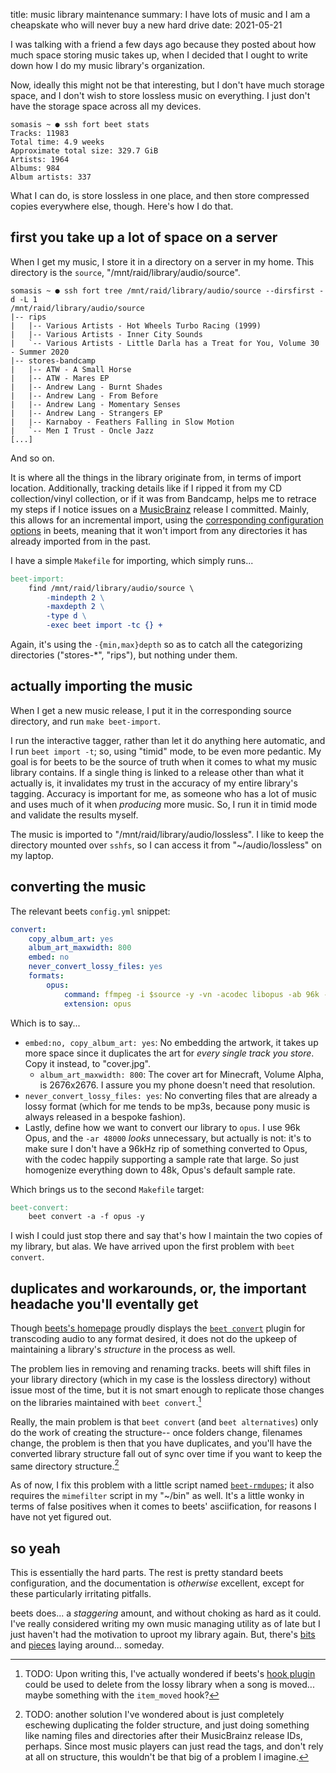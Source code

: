 title: music library maintenance
summary: I have lots of music and I am a cheapskate who will never buy a new hard drive
date: 2021-05-21

[`beet convert`]: https://beets.readthedocs.io/en/v1.4.9/plugins/convert.html
[hook]: https://beets.readthedocs.io/en/v1.4.9/plugins/hook.html
[incremental]: https://beets.readthedocs.io/en/v1.4.9/reference/config.html#incremental

I was talking with a friend a few days ago because they posted about how much space storing music
takes up, when I decided that I ought to write down how I do my music library's organization.

Now, ideally this might not be that interesting, but I don't have much storage space, and I don't
wish to store lossless music on everything. I just don't have the storage space across all my
devices.

```text
somasis ~ ● ssh fort beet stats
Tracks: 11983
Total time: 4.9 weeks
Approximate total size: 329.7 GiB
Artists: 1964
Albums: 984
Album artists: 337
```

What I can do, is store lossless in one place, and then store compressed copies everywhere else,
though. Here's how I do that.

## first you take up a lot of space on a server

When I get my music, I store it in a directory on a server in my home.
This directory is the `source`, "/mnt/raid/library/audio/source".

```
somasis ~ ● ssh fort tree /mnt/raid/library/audio/source --dirsfirst -d -L 1
/mnt/raid/library/audio/source
|-- rips
|   |-- Various Artists - Hot Wheels Turbo Racing (1999)
|   |-- Various Artists - Inner City Sounds
|   `-- Various Artists - Little Darla has a Treat for You, Volume 30 - Summer 2020
|-- stores-bandcamp
|   |-- ATW - A Small Horse
|   |-- ATW - Mares EP
|   |-- Andrew Lang - Burnt Shades
|   |-- Andrew Lang - From Before
|   |-- Andrew Lang - Momentary Senses
|   |-- Andrew Lang - Strangers EP
|   |-- Karnaboy - Feathers Falling in Slow Motion
|   `-- Men I Trust - Oncle Jazz
[...]
```

And so on.

It is where all the things in the library originate from, in terms of import location.
Additionally, tracking details like if I ripped it from my CD collection/vinyl collection, or if it
was from Bandcamp, helps me to retrace my steps if I notice issues on a
[MusicBrainz](https://musicbrainz.org) release I committed.
Mainly, this allows for an incremental import, using the
[corresponding configuration options][incremental] in beets, meaning that it won't import from any
directories it has already imported from in the past.

I have a simple `Makefile` for importing, which simply runs...

```makefile
beet-import:
	find /mnt/raid/library/audio/source \
	    -mindepth 2 \
	    -maxdepth 2 \
	    -type d \
	    -exec beet import -tc {} +
```

Again, it's using the `-{min,max}depth` so as to catch all the categorizing directories ("stores-*",
"rips"), but nothing under them.

## actually importing the music

When I get a new music release, I put it in the corresponding source directory, and run
`make beet-import`.

I run the interactive tagger, rather than let it do anything here automatic, and I run `beet import
-t`; so, using "timid" mode, to be even more pedantic.
My goal is for beets to be the source of truth when it comes to what my music library contains.
If a single thing is linked to a release other than what it actually is, it invalidates my trust in
the accuracy of my entire library's tagging.
Accuracy is important for me, as someone who has a lot of music and uses much of it when *producing*
more music.
So, I run it in timid mode and validate the results myself.

The music is imported to "/mnt/raid/library/audio/lossless". I like to keep the directory mounted
over `sshfs`, so I can access it from "~/audio/lossless" on my laptop.

## converting the music

The relevant beets `config.yml` snippet:

```yaml
convert:
    copy_album_art: yes
    album_art_maxwidth: 800
    embed: no
    never_convert_lossy_files: yes
    formats:
        opus:
            command: ffmpeg -i $source -y -vn -acodec libopus -ab 96k -ar 48000 $dest
            extension: opus
```

Which is to say...

- `embed:no, copy_album_art: yes`: No embedding the artwork, it takes up more space since it
  duplicates the art for *every single track you store*. Copy it instead, to "cover.jpg".
    - `album_art_maxwidth: 800`: The cover art for Minecraft, Volume Alpha, is 2676x2676. I assure
      you my phone doesn't need that resolution.
- `never_convert_lossy_files: yes`: No converting files that are already a lossy format (which for
  me tends to be mp3s, because pony music is always released in a bespoke fashion).
- Lastly, define how we want to convert our library to `opus`. I use 96k Opus, and the `-ar 48000`
  *looks* unnecessary, but actually is not: it's to make sure I don't have a 96kHz rip of something
  converted to Opus, with the codec happily supporting a sample rate that large. So just homogenize
  everything down to 48k, Opus's default sample rate.

Which brings us to the second `Makefile` target:

```makefile
beet-convert:
	beet convert -a -f opus -y
```

I wish I could just stop there and say that's how I maintain the two copies of my library, but alas.
We have arrived upon the first problem with `beet convert`.

## duplicates and workarounds, or, the important headache you'll eventally get

Though [beets's homepage](https://beets.io/) proudly displays the [`beet convert`] plugin for
transcoding audio to any format desired, it does not do the upkeep of maintaining a library's
*structure* in the process as well.

The problem lies in removing and renaming tracks. beets will shift files in your library directory
(which in my case is the lossless directory) without issue most of the time, but it is not smart
enough to replicate those changes on the libraries maintained with `beet convert`.[^fn-todo1]

[^fn-todo1]: TODO: Upon writing this, I've actually wondered if beets's [hook plugin][hook] could be
             used to delete from the lossy library when a song is moved... maybe something with the
             `item_moved` hook?

Really, the main problem is that `beet convert` (and `beet alternatives`) only do the work of
creating the structure-- once folders change, filenames change, the problem is then that you have
duplicates, and you'll have the converted library structure fall out of sync over time if you want
to keep the same directory structure.[^fn-todo2]

[^fn-todo2]: TODO: another solution I've wondered about is just completely eschewing duplicating the
             folder structure, and just doing something like naming files and directories after
             their MusicBrainz release IDs, perhaps. Since most music players can just read the
             tags, and don't rely at all on structure, this wouldn't be that big of a problem I
             imagine.

[`beet-rmdupes`]: https://git.mutiny.red/somasis/me/tree/bin/beet-rmdupes?id=13e74a56a636c691d03b9edc1adce275bb28afd5

As of now, I fix this problem with a little script named [`beet-rmdupes`]; it also requires the
`mimefilter` script in my "~/bin" as well.
It's a little wonky in terms of false positives when it comes to beets' asciification, for reasons
I have not yet figured out.

## so yeah

This is essentially the hard parts. The rest is pretty standard beets configuration, and the
documentation is *otherwise* excellent, except for these particularly irritating pitfalls.

[bits]: https://git.mutiny.red/somasis/me/tree/bin/envtag?id=4989c360786a7eb522a9d83d1aa0848e4cef7a24
[pieces]: https://git.mutiny.red/somasis/me/diff/bin/envtag-format?id=4989c360786a7eb522a9d83d1aa0848e4cef7a24
beets does... a *staggering* amount, and without choking as hard as it could. I've really considered
writing my own music managing utility as of late but I just haven't had the motivation to uproot my
library again. But, there's [bits] and [pieces] laying around... someday.
